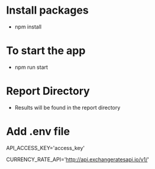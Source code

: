 # Install packages
 - npm install

# To start the app
 - npm run start

# Report Directory
 - Results will be found in the report directory

# Add .env file
API_ACCESS_KEY='access_key'

CURRENCY_RATE_API='http://api.exchangeratesapi.io/v1/'